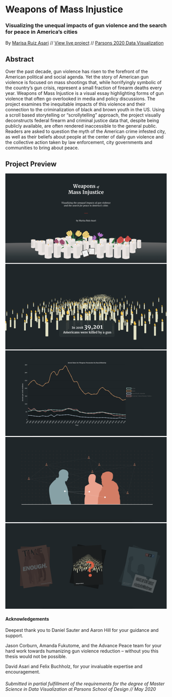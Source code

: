 # Weapons of Mass Injustice

### Visualizing the unequal impacts of gun violence and the search for peace in America’s cities

By [Marisa Ruiz Asari](saasari.com) // [View live project](https://weaponsofmassinjustice.netlify.app) // [Parsons 2020 Data Visualization](https://parsons.nyc/thesis-2020/)


Abstract
------

Over the past decade, gun violence has risen to the forefront of the American political and social agenda. Yet the story of American gun violence is focused on mass shootings that, while horrifyingly symbolic of the country’s gun crisis, represent a small fraction of firearm deaths every year. Weapons of Mass Injustice is a visual essay highlighting forms of gun violence that often go overlooked in media and policy discussions. The project examines the inequitable impacts of this violence and their connection to the criminalization of black and brown youth in the US. Using a scroll based storytelling or “scrollytelling” approach, the project visually deconstructs federal firearm and criminal justice data that, despite being publicly available, are often rendered inaccessible to the general public. Readers are asked to question the myth of the American crime infested city, as well as their beliefs about people at the center of daily gun violence and the collective action taken by law enforcement, city governments and communities to bring about peace. 

Project Preview
------
![preview image](preview.png)
![preview image](documentation/candles_text_dark.png)
![preview image](documentation/arrest_graph.png)
![preview image](documentation/connections.png)
![preview image](documentation/movements2.png)

#### Acknowledgements

Deepest thank you to Daniel Sauter and Aaron Hill for your guidance and support.

Jason Corburn, Amanda Fukutome, and the Advance Peace team for your hard work towards humanizing gun violence reduction – without you this thesis would not be possible.

David Asari and Felix Buchholz, for your invaluable expertise and encouragement. 



###### Submitted in partial fulfillment of the requirements for the degree of Master Science in Data Visualization at Parsons School of Design // May 2020
